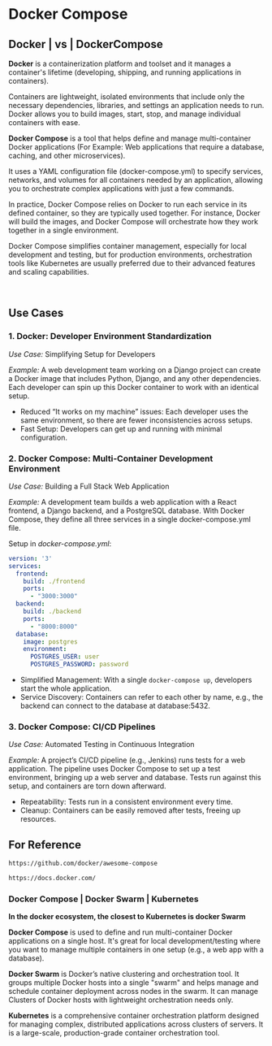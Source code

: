# Docker Compose

## Docker | vs | DockerCompose

**Docker** is a containerization platform and toolset and it manages a container's lifetime (developing, shipping, and running applications in containers). 

Containers are lightweight, isolated environments that include only the necessary dependencies, libraries, and settings an application needs to run. Docker allows you to build images, start, stop, and manage individual containers with ease.

**Docker Compose** is a tool that helps define and manage multi-container Docker applications (For Example: Web applications that require a database, caching, and other microservices). 

It uses a YAML configuration file (docker-compose.yml) to specify services, networks, and volumes for all containers needed by an application, allowing you to orchestrate complex applications with just a few commands.

In practice, Docker Compose relies on Docker to run each service in its defined container, so they are typically used together. For instance, Docker will build the images, and Docker Compose will orchestrate how they work together in a single environment.

Docker Compose simplifies container management, especially for local development and testing, but for production environments, orchestration tools like Kubernetes are usually preferred due to their advanced features and scaling capabilities.


<br>


## Use Cases

### 1. Docker: Developer Environment Standardization

*Use Case:* Simplifying Setup for Developers

*Example:* A web development team working on a Django project can create a Docker image that includes Python, Django, and any other dependencies. Each developer can spin up this Docker container to work with an identical setup.

- Reduced “It works on my machine” issues: Each developer uses the same environment, so there are fewer inconsistencies across setups.
- Fast Setup: Developers can get up and running with minimal configuration.


### 2. Docker Compose: Multi-Container Development Environment

*Use Case:* Building a Full Stack Web Application

*Example:* A development team builds a web application with a React frontend, a Django backend, and a PostgreSQL database. With Docker Compose, they define all three services in a single docker-compose.yml file.

Setup in *docker-compose.yml*:

```yaml
version: '3'
services:
  frontend:
    build: ./frontend
    ports:
      - "3000:3000"
  backend:
    build: ./backend
    ports:
      - "8000:8000"
  database:
    image: postgres
    environment:
      POSTGRES_USER: user
      POSTGRES_PASSWORD: password
```

- Simplified Management: With a single ```docker-compose up```, developers start the whole application.
- Service Discovery: Containers can refer to each other by name, e.g., the backend can connect to the database at database:5432.


### 3. Docker Compose: CI/CD Pipelines

*Use Case:* Automated Testing in Continuous Integration

*Example:* A project’s CI/CD pipeline (e.g., Jenkins) runs tests for a web application. The pipeline uses Docker Compose to set up a test environment, bringing up a web server and database. Tests run against this setup, and containers are torn down afterward.

- Repeatability: Tests run in a consistent environment every time.
- Cleanup: Containers can be easily removed after tests, freeing up resources.


## For Reference

```html
https://github.com/docker/awesome-compose
```

```html
https://docs.docker.com/
```

### Docker Compose | Docker Swarm | Kubernetes

**In the docker ecosystem, the closest to Kubernetes is docker Swarm**

**Docker Compose** is used to define and run multi-container Docker applications on a single host. It's great for local development/testing where you want to manage multiple containers in one setup (e.g., a web app with a database).

**Docker Swarm** is Docker’s native clustering and orchestration tool. It groups multiple Docker hosts into a single "swarm" and helps manage and schedule container deployment across nodes in the swarm. It can manage Clusters of Docker hosts with lightweight orchestration needs only.

**Kubernetes** is a comprehensive container orchestration platform designed for managing complex, distributed applications across clusters of servers. It is a large-scale, production-grade container orchestration tool.